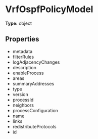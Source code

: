 # VrfOspfPolicyModel


**Type:** object

## Properties
* metadata
* filterRules
* logAdjacencyChanges
* description
* enableProcess
* areas
* summaryAddresses
* type
* version
* processId
* neighbors
* processConfiguration
* name
* links
* redistributeProtocols
* id

